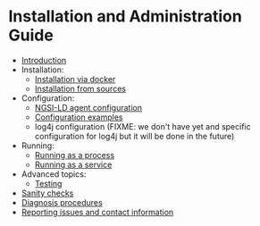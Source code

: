 # Installation and Administration Guide

* [Introduction](./introduction.md)
* Installation:
    * [Installation via docker](./install_with_docker.md)
    * [Installation from sources](./install_from_sources.md)
* Configuration:
    * [NGSI-LD agent configuration](./ngsi_agent_conf.md)
    * [Configuration examples](./configuration_examples.md)
    * log4j configuration (FIXME: we don't have yet and specific configuration for log4j but it will be done in the future)
* Running:
    * [Running as a process](./running_as_process.md)
    * [Running as a service](./running_as_service.md)
* Advanced topics:
    * [Testing](./testing.md)
* [Sanity checks](./sanity_checks.md)
* [Diagnosis procedures](./diagnosis_procedures.md)
* [Reporting issues and contact information](./issues_and_contact.md)
